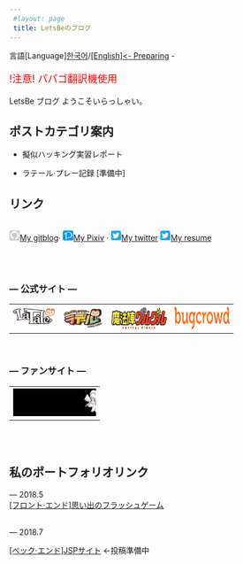 ```yaml
---
 #layout: page
 title: LetsBeのブログ
---
```





言語[Language][한국어](indexko)/<a href="">[English]<- Preparing</a> -







<p style="color:red; font-size:18px;">!注意! パパゴ翻訳機使用</p>



LetsBe ブログ ようこそいらっしゃい。


ポストカテゴリ案内
---------------

* 擬似ハッキング実習レポート

* ラテール·プレー記録 [準備中]

<!--* dev.vcs = 버전 관리 시스템(Version Control System) 관련 내용들입니다.-->

<!--* etc = 그 외 ![텍스트](images/resume.png) [My resume](resume.md)-->
    
リンク
------------



<br>
<a alt="My gitblog" href="categories.html">
<img src="images/io.png" border="0" width="19" height="19">My gitblog</a>&middot; 
<a alt="My Pixiv" href="https://www.pixiv.net/users/1112945">
<img src="images/pixiv.png" border="0" width="19" height="19">My Pixiv</a> &middot; <a alt="My twitter" href="https://twitter.com/Luna_0x01">
<img src="images/twitter.png" border="0" width="19" height="19">My twitter</a>  

<a alt="My twitter" href="resume.md">
<img src="images/twitter.png" border="0" width="19" height="19">My resume</a>  


<br><br>


<h3> ―  公式サイト  ―</h3>
<div>
<table frame=void>
	<th><a href="https://www.latale.com/Main/">
<img src="images/latale2.png" border="0" width="75" height="35"></a> </th> 
  <th><a href="https://la.happytuk.co.jp/la/index">
<img src="images/latale.png" border="0" width="75" height="42"></a></th> 
  <th><a href="http://guruguru-anime.jp/">
<img src="images/gugu.png" border="0" width="100" height="40"></a></th>
  <th><a href="https://www.bugcrowd.com/">
<img src="images/bugcrowd.png" border="0" width="100" height="40"></a></th>
	</table>
</div>

<br>  

<h3> ―  ファンサイト  ―</h3>
<div>
<table frame=void>
<th> <a href="http://kukuri.nikeya.com/index.html">
<img src="images/banal2.gif" border="0" width="150" height="50"></a> </th>
</table>
</div>


<br> <br>


私のポートフォリオリンク
------------

­―  2018.5 <br>
  <a href="https://kurailuna.github.io/PP/index.html">[フロント·エンド]思い出のフラッシュゲーム</a>	
<br>

 ― 2018.7
<br> 

<a href="">[ベック·エンド]JSPサイト</a> <-投稿準備中

<br> <br>









<!-- 
<ul class="posts">
  {% for post in site.posts %}
    <li><span>{{ post.date | date_to_string }}</span> &raquo; <a href="{{ BASE_PATH }}{{ post.url }}">{{ post.title }}</a></li>
  {% endfor %}
</ul>
-->